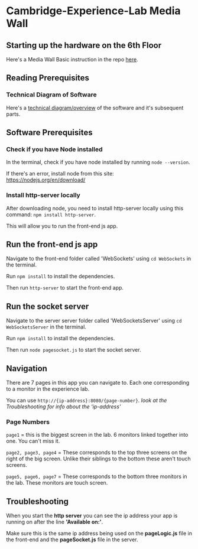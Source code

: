 # Cambridge-Experience-Lab Media Wall

## Starting up the hardware on the 6th Floor

Here's a Media Wall Basic instruction in the repo [here](CX%20Media%20Wall%20Basic%20Instr_02-2021.pdf).

## Reading Prerequisites

### Technical Diagram of Software

Here's a [technical diagram/overview](CambridgeExperienceLabTechnicalFindings.pdf) of the software and it's subsequent parts.

## Software Prerequisites

### Check if you have Node installed

In the terminal, check if you have node installed by running `node --version`.

If there's an error, install node from this site: <https://nodejs.org/en/download/>

### Install http-server locally

After downloading node, you need to install http-server locally using this command: `npm install http-server`.

This will allow you to run the front-end js app.

## Run the front-end js app

Navigate to the front-end folder called 'WebSockets' using `cd WebSockets` in the terminal.

Run `npm install` to install the dependencies.

Then run `http-server` to start the front-end app.

## Run the socket server

Navigate to the server server folder called 'WebSocketsServer' using `cd WebSocketsServer` in the terminal.

Run `npm install` to install the dependencies.

Then run `node pagesocket.js` to start the socket server.

## Navigation

There are 7 pages in this app you can navigate to. Each one corresponding to a monitor in the experience lab.

You can use `http://{ip-address}:8080/{page-number}`.
_look at the Troubleshooting for info about the 'ip-address'_

### Page Numbers

`page1` = this is the biggest screen in the lab. 6 monitors linked together into one. You can't miss it.

`page2, page3, page4` = These corresponds to the top three screens on the right of the big screen. Unlike their siblings to the bottom these aren't touch screens.

`page5, page6, page7` = These corresponds to the bottom three monitors in the lab. These monitors are touch screen.

## Troubleshooting

When you start the **http server** you can see the ip address your app is running on after the line **'Available on:'**.

Make sure this is the same ip address being used on the **pageLogic.js** file in the front-end and the **pageSocket.js** file in the server.


